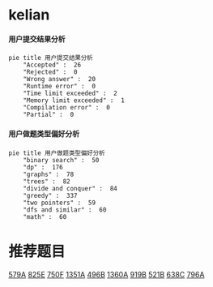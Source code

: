 # kelian

<!-- tabs:start -->



#### **用户提交结果分析**

```mermaid
pie title 用户提交结果分析
    "Accepted" :  26
    "Rejected" :  0
    "Wrong answer" :  20
    "Runtime error" :  0
    "Time limit exceeded" :  2
    "Memory limit exceeded" :  1
    "Compilation error" :  0
    "Partial" :  0
```

#### **用户做题类型偏好分析**

```mermaid
pie title 用户做题类型偏好分析
    "binary search" :  50
    "dp" :  176
    "graphs" :  78
    "trees" :  82
    "divide and conquer" :  84
    "greedy" :  337
    "two pointers" :  59
    "dfs and similar" :  60
    "math" :  60
```



<!-- tabs:end -->
# 推荐题目
[579A](https://codeforces.com/contest/579/problem/A)
[825E](https://codeforces.com/contest/825/problem/E)
[750F](https://codeforces.com/contest/750/problem/F)
[1351A](https://codeforces.com/contest/1351/problem/A)
[496B](https://codeforces.com/contest/496/problem/B)
[1360A](https://codeforces.com/contest/1360/problem/A)
[919B](https://codeforces.com/contest/919/problem/B)
[521B](https://codeforces.com/contest/521/problem/B)
[638C](https://codeforces.com/contest/638/problem/C)
[796A](https://codeforces.com/contest/796/problem/A)
